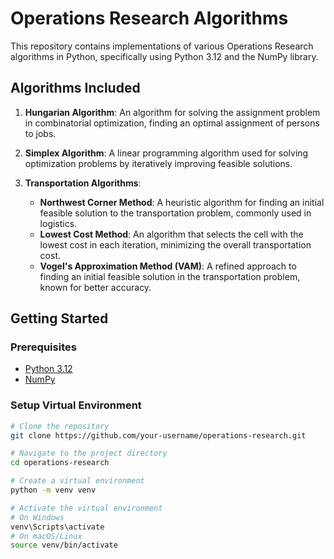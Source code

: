 # Operations Research Algorithms

This repository contains implementations of various Operations Research algorithms in Python, specifically using Python 3.12 and the NumPy library.

## Algorithms Included

1. **Hungarian Algorithm**: An algorithm for solving the assignment problem in combinatorial optimization, finding an optimal assignment of persons to jobs.

2. **Simplex Algorithm**: A linear programming algorithm used for solving optimization problems by iteratively improving feasible solutions.

3. **Transportation Algorithms**:
   - **Northwest Corner Method**: A heuristic algorithm for finding an initial feasible solution to the transportation problem, commonly used in logistics.
   - **Lowest Cost Method**: An algorithm that selects the cell with the lowest cost in each iteration, minimizing the overall transportation cost.
   - **Vogel's Approximation Method (VAM)**: A refined approach to finding an initial feasible solution in the transportation problem, known for better accuracy.

## Getting Started

### Prerequisites

- [Python 3.12](https://www.python.org/downloads/release)
- [NumPy](https://numpy.org/)

### Setup Virtual Environment

```bash
# Clone the repository
git clone https://github.com/your-username/operations-research.git

# Navigate to the project directory
cd operations-research

# Create a virtual environment
python -m venv venv

# Activate the virtual environment
# On Windows
venv\Scripts\activate
# On macOS/Linux
source venv/bin/activate

